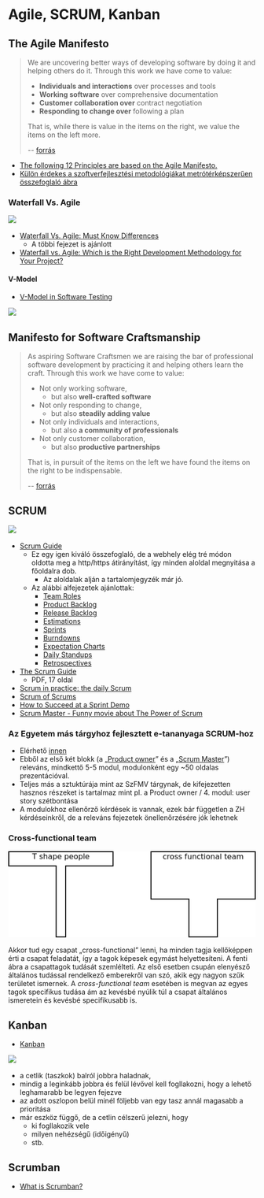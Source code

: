 # Agile, SCRUM, Kanban

<!-- toc -->


## The Agile Manifesto

> We are uncovering better ways of developing software by doing it and helping others do it. Through this work we have come to value:
>
> - **Individuals and interactions** over processes and tools
> - **Working software** over comprehensive documentation
> - **Customer collaboration over** contract negotiation
> - **Responding to change over** following a plan
>
> That is, while there is value in the items on the right, we value the items on the left more.
>
> -- [forrás](https://www.agilealliance.org/agile101/the-agile-manifesto/)

- [The following 12 Principles are based on the Agile Manifesto.](https://www.agilealliance.org/agile101/12-principles-behind-the-agile-manifesto/)
- [Külön érdekes a szoftverfejlesztési metodológiákat metrótérképszerűen összefoglaló ábra](https://www.agilealliance.org/agile101/subway-map-to-agile-practices/)

### Waterfall Vs. Agile

![](https://productivehut.com/wp-content/uploads/2018/06/Classic-Waterfall-Development-Model.png)

- [Waterfall Vs. Agile: Must Know Differences](https://www.guru99.com/waterfall-vs-agile.html)
    - A többi fejezet is ajánlott
- [Waterfall vs. Agile: Which is the Right Development Methodology for Your Project?](https://www.seguetech.com/waterfall-vs-agile-methodology/)


#### V-Model

- [V-Model in Software Testing](https://www.guru99.com/v-model-software-testing.html)

![](https://www.guru99.com/images/6-2015/052715_0904_GuidetoSDLC3.png)

## Manifesto for Software Craftsmanship

> As aspiring Software Craftsmen we are raising the bar of professional software development by practicing it and helping others learn the craft. Through this work we have come to value:
>
> - Not only working software,
>     - but also **well-crafted software**
> - Not only responding to change,
>     - but also **steadily adding value**
> - Not only individuals and interactions,
>     - but also **a community of professionals**
> - Not only customer collaboration,
>     - but also **productive partnerships**
>
> That is, in pursuit of the items on the left we have found the items on the right to be indispensable.
>
> -- [forrás](https://manifesto.softwarecraftsmanship.org/)



## SCRUM

![](http://2.bp.blogspot.com/-T9nVdkSCQMo/TrvwKPtRBDI/AAAAAAAAANQ/mWGv4EsmshY/s1600/scrum_process_big.jpg)

- [Scrum Guide](https://www.scrumhub.com/scrum-guide/)
    - Ez egy igen kiváló összefoglaló, de a webhely elég tré módon oldotta meg a http/https átirányítást, így minden aloldal megnyitása a főoldalra dob.
        - Az aloldalak alján a tartalomjegyzék már jó.
    - Az alábbi alfejezetek ajánlottak:
        - [Team Roles](https://www.scrumhub.com/scrum-guide/team-roles/)
        - [Product Backlog](https://www.scrumhub.com/scrum-guide/product-backlog/)
        - [Release Backlog](https://www.scrumhub.com/scrum-guide/release-backlog/)
        - [Estimations](https://www.scrumhub.com/scrum-guide/estimations/)
        - [Sprints](https://www.scrumhub.com/scrum-guide/sprints/)
        - [Burndowns](https://www.scrumhub.com/scrum-guide/burndowns/)
        - [Expectation Charts](https://www.scrumhub.com/scrum-guide/expectation-charts/)
        - [Daily Standups](https://www.scrumhub.com/scrum-guide/daily-standups/)
        - [Retrospectives](https://www.scrumhub.com/scrum-guide/retrospectives/)
- [The Scrum Guide](https://www.scrumguides.org/docs/scrumguide/v2016/2016-Scrum-Guide-US.pdf)
    - PDF, 17 oldal
- [Scrum in practice: the daily Scrum](https://manifesto.co.uk/scrum-practice-daily-scrum/)
- [Scrum of Scrums](https://www.agilealliance.org/glossary/scrum-of-scrums/)
- [How to Succeed at a Sprint Demo](https://reqtest.com/development/how-to-succeed-at-a-sprint-demo/)
- [Scrum Master - Funny movie about The Power of Scrum](https://www.youtube.com/watch?v=P6v-I9VvTq4)

### Az Egyetem más tárgyhoz fejlesztett e-tananyaga SCRUM-hoz

- Elérhető [innen](http://innovacio.uni-obuda.hu/p/elearning/)
- Ebből az első két blokk (a „[Product owner](http://innovacio.uni-obuda.hu/p/elearning/course/77)” és a „[Scrum Master](http://innovacio.uni-obuda.hu/p/elearning/course/89)”) releváns, mindkettő 5-5 modul, modulonként egy ~50 oldalas prezentációval.
- Teljes más a sztuktúrája mint az SzFMV tárgynak, de kifejezetten hasznos részeket is tartalmaz mint pl. a Product owner / 4. modul: user story szétbontása
- A modulokhoz ellenőrző kérdések is vannak, ezek bár független a ZH kérdéseinkről, de a releváns fejezetek önellenőrzésére jók lehetnek

### Cross-functional team

![](../images/cross_functional.png)

Akkor tud egy csapat „cross-functional” lenni, ha minden tagja kellőképpen érti a csapat feladatát, így a tagok képesek egymást helyettesíteni. A fenti ábra a csapattagok tudását szemlélteti. Az első esetben csupán elenyésző általános tudással rendelkező emberekről van szó, akik egy nagyon szűk területet ismernek. A *cross-functional team* esetében is megvan az egyes tagok specifikus tudása ám az kevésbé nyúlik túl a csapat általános ismeretein és kevésbé specifikusabb is.


## Kanban

- [Kanban](https://www.scrumhub.com/kanban-fundamentals/)

<img src="https://upload.wikimedia.org/wikipedia/commons/thumb/d/d3/Simple-kanban-board-.jpg/800px-Simple-kanban-board-.jpg" width="60%" />

- a cetlik (taszkok) balról jobbra haladnak,
- mindig a leginkább jobbra és felül lévővel kell fogllakozni, hogy a lehető leghamarabb be legyen fejezve
- az adott oszlopon belül minél följebb van egy tasz annál magasabb a prioritása
- már eszköz függő, de a cetlin célszerű jelezni, hogy
  - ki fogllakozik vele
  - milyen nehézségű (időigényű)
  - stb.

## Scrumban

- [What is Scrumban?](https://www.agilealliance.org/what-is-scrumban/)


<!--
UNUSED
https://agilepearls.wordpress.com/category/agile-sw-methodology/
-->
